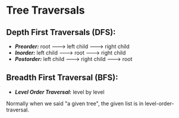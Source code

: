 # Tree Traversals 
## Depth First Traversals (DFS):
- ***Preorder:*** root ---> left child ---> right child
- ***Inorder:*** left child ---> root ---> right child
- ***Postorder:*** left child ---> right child ---> root

## Breadth First Traversal (BFS):
- ***Level Order Traversal:*** level by level  


Normally when we said "a given tree", the given list is in level-order-traversal. 



